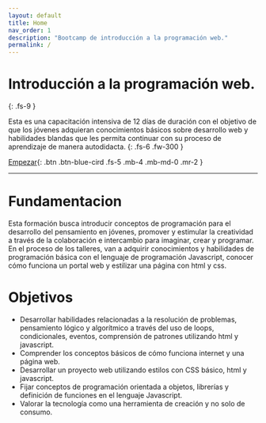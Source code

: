 ```yaml
---
layout: default
title: Home
nav_order: 1
description: "Bootcamp de introducción a la programación web."
permalink: /
---
```


# Introducción a la programación web.
{: .fs-9 }

Esta es una capacitación intensiva de 12 días de duración con el objetivo de que los jóvenes adquieran conocimientos básicos sobre desarrollo web y habilidades blandas que les permita continuar con su proceso de aprendizaje de manera autodidacta.
{: .fs-6 .fw-300 }

[Empezar](/1_intro/Intro_Programacion){: .btn .btn-blue-cird .fs-5 .mb-4 .mb-md-0 .mr-2 }

---


# Fundamentacion

Esta formación busca introducir conceptos de programación para el desarrollo del pensamiento en jóvenes, promover y estimular la creatividad a través de la colaboración e intercambio para imaginar, crear y programar. En el proceso de los talleres,  van a adquirir conocimientos y habilidades de programación básica con el lenguaje de programación Javascript, conocer cómo funciona un portal web y estilizar una página con html y css.  

# Objetivos
* Desarrollar habilidades relacionadas a la resolución de problemas, pensamiento lógico y algorítmico a través del uso de loops, condicionales, eventos, comprensión de patrones utilizando html y javascript. 
* Comprender los conceptos básicos de cómo funciona internet y una página web. 
* Desarrollar un proyecto web utilizando estilos con CSS básico, html y javascript. 
* Fijar conceptos de programación orientada a objetos, librerías y definición de funciones en el lenguaje Javascript. 
* Valorar la tecnología como una herramienta de creación y no solo de consumo. 

